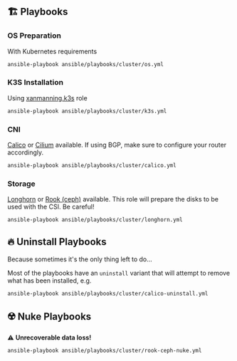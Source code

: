 ## :building_construction: Playbooks

### OS Preparation
With Kubernetes requirements
```bash
ansible-playbook ansible/playbooks/cluster/os.yml
```

### K3S Installation
Using [xanmanning.k3s](https://galaxy.ansible.com/xanmanning/k3s) role
```bash
ansible-playbook ansible/playbooks/cluster/k3s.yml
```

### CNI
[Calico](https://www.projectcalico.org/) or [Cilium](https://cilium.io/)
available. If using BGP, make sure to configure your router accordingly.
```bash
ansible-playbook ansible/playbooks/cluster/calico.yml
```

### Storage
[Longhorn](https://longhorn.io/) or [Rook (ceph)](https://rook.io/)
available. This role will prepare the disks to be used with the CSI.
Be careful!
```bash
ansible-playbook ansible/playbooks/cluster/longhorn.yml
```

## :fire: Uninstall Playbooks
Because sometimes it's the only thing left to do...

Most of the playbooks have an `uninstall` variant that will attempt to
remove what has been installed, e.g.
```bash
ansible-playbook ansible/playbooks/cluster/calico-uninstall.yml
```

## :radioactive: Nuke Playbooks
:warning: **Unrecoverable data loss!**
```bash
ansible-playbook ansible/playbooks/cluster/rook-ceph-nuke.yml
```
